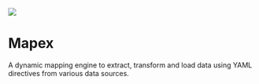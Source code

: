 [<img src="https://img.shields.io/badge/LABEL-MESSAGE-COLOR.svg?logo=LOGO">](https://img.shields.io/github/issues/alexander-forbes/mapex)

# Mapex
A dynamic mapping engine to extract, transform and load data using YAML directives from various data sources.

